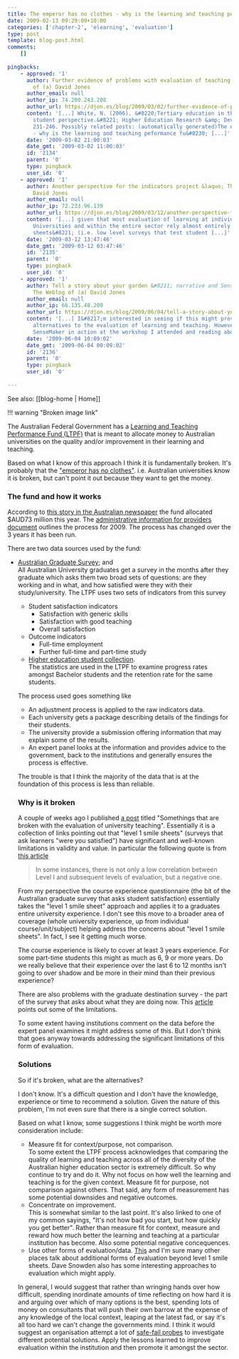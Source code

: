 ```yaml
---
title: The emperor has no clothes - why is the learning and teaching peformance fund naked
date: 2009-02-13 09:29:09+10:00
categories: ['chapter-2', 'elearning', 'evaluation']
type: post
template: blog-post.html
comments:
    []
    
pingbacks:
    - approved: '1'
      author: Further evidence of problems with evaluation of teaching &laquo; The Weblog
        of (a) David Jones
      author_email: null
      author_ip: 74.200.243.208
      author_url: https://djon.es/blog/2009/03/02/further-evidence-of-problems-with-evaluation-of-teaching/
      content: '[...] White, N. (2006). &#8220;Tertiary education in the Noughties: the
        student perspective.&#8221; Higher Education Research &amp; Development 25(3):
        231-246. Possibly related posts: (automatically generated)The emperor has no clothes
        - why is the learning and teaching peformance fu&#8230; [...]'
      date: '2009-03-02 21:00:03'
      date_gmt: '2009-03-02 11:00:03'
      id: '2134'
      parent: '0'
      type: pingback
      user_id: '0'
    - approved: '1'
      author: Another perspective for the indicators project &laquo; The Weblog of (a)
        David Jones
      author_email: null
      author_ip: 72.233.96.139
      author_url: https://djon.es/blog/2009/03/12/another-perspective-for-the-indicators-project/
      content: '[...] given that most evaluation of learning at individual Australian
        Universities and within the entire sector rely almost entirely on &#8220;smile
        sheets&#8221; (i.e. low level surveys that test student [...]'
      date: '2009-03-12 13:47:46'
      date_gmt: '2009-03-12 03:47:46'
      id: '2135'
      parent: '0'
      type: pingback
      user_id: '0'
    - approved: '1'
      author: Tell a story about your garden &#8211; narrative and SenseMaker &laquo;
        The Weblog of (a) David Jones
      author_email: null
      author_ip: 66.135.48.209
      author_url: https://djon.es/blog/2009/06/04/tell-a-story-about-your-garden-narrative-and-sensemaker/
      content: '[...] I&#8217;m interested in seeing if this might provide some interesting
        alternatives to the evaluation of learning and teaching. However, apart from seeing
        SenseMaker in action at the workshop I attended and reading about it, I [...]'
      date: '2009-06-04 10:09:02'
      date_gmt: '2009-06-04 00:09:02'
      id: '2136'
      parent: '0'
      type: pingback
      user_id: '0'
    
---
```


See also: [[blog-home | Home]]

!!! warning "Broken image link"

The Australian Federal Government has a [Learning and Teaching Performance Fund (LTPF)](http://www.dest.gov.au/sectors/higher_education/policy_issues_reviews/key_issues/learning_teaching/ltpf/) that is meant to allocate money to Australian universities on the quality and/or improvement in their learning and teaching.

Based on what I know of this approach I think it is fundamentally broken. It's probably that the ["emperor has no clothes"](http://en.wikipedia.org/wiki/The_Emperor%27s_New_Clothes). i.e. Australian universities know it is broken, but can't point it out because they want to get the money.

### The fund and how it works

According to [this story in the Australian newspaper](http://www.theaustralian.news.com.au/story/0,25197,25043426-12332,00.html) the fund allocated $AUD73 million this year. The [administrative information for providers document](http://www.dest.gov.au/sectors/higher_education/policy_issues_reviews/key_issues/learning_teaching/ltpf/2009ltpf.htm#2009_Administrative_Information_for_Providers) outlines the process for 2009. The process has changed over the 3 years it has been run.

There are two data sources used by the fund:

- [Australian Graduate Survey](http://www.graduateopportunities.com/e_zine/go_for_it_july_07/the_australian_graduate_survey); and  
    All Australian University graduates get a survey in the months after they graduate which asks them two broad sets of questions: are they working and in what, and how satisfied were they with their study/university. The LTPF uses two sets of indicators from this survey
    
    - Student satisfaction indicators
        - Satisfaction with generic skills
        - Satisfaction with good teaching
        - Overall satisfaction
    - Outcome indicators
        - Full-time employment
        - Further full-time and part-time study
    - [Higher education student collection](http://www.dest.gov.au/sectors/higher_education/publications_resources/statistics/chessn.htm).  
        The statistics are used in the LTPF to examine progress rates amongst Bachelor students and the retention rate for the same students.
    
    The process used goes something like
    
    - An adjustment process is applied to the raw indicators data.
    - Each university gets a package describing details of the findings for their students.
    - The university provide a submission offering information that may explain some of the results.
    - An expert panel looks at the information and provides advice to the government, back to the institutions and generally ensures the process is effective.
    
    The trouble is that I think the majority of the data that is at the foundation of this process is less than reliable.
    
    ### Why is it broken
    
    A couple of weeks ago I published [a post](/blog2/2009/01/25/somethings-that-are-broken-with-evaluation-of-university-teaching/) titled "Somethings that are broken with the evaluation of university teaching". Essentially it is a collection of links pointing out that "level 1 smile sheets" (surveys that ask learners "were you satisfied") have significant and well-known limitations in validity and value. In particular the following quote is from [this article](http://www.trainingmag.com/msg/content_display/training/e3iwtqVX4kKzJL%2BEcpyFJFrFA%3D%3D)
    
    > In some instances, there is not only a low correlation between Level I and subsequent levels of evaluation, but a negative one.
    
    From my perspective the course experience questionnaire (the bit of the Australian graduate survey that asks student satisfaction) essentially takes the "level 1 smile sheet" approach and applies it to a graduates entire university experience. I don't see this move to a broader area of coverage (whole university experience, up from individual course/unit/subject) helping address the concerns about "level 1 smile sheets". In fact, I see it getting much worse.
    
    The course experience is likely to cover at least 3 years experience. For some part-time students this might as much as 6, 9 or more years. Do we really believe that their experience over the last 6 to 12 months isn't going to over shadow and be more in their mind than their previous experience?
    
    There are also problems with the graduate destination survey - the part of the survey that asks about what they are doing now. This [article](http://www.articlearchives.com/company-activities-management/management-theory-practice/785252-1.html) points out some of the limitations.
    
    To some extent having institutions comment on the data before the expert panel examines it might address some of this. But I don't think that goes anyway towards addressing the significant limitations of this form of evaluation.
    
    ### Solutions
    
    So if it's broken, what are the alternatives?
    
    I don't know. It's a difficult question and I don't have the knowledge, experience or time to recommend a solution. Given the nature of this problem, I'm not even sure that there is a single correct solution.
    
    Based on what I know, some suggestions I think might be worth more consideration include:
    
    - Measure fit for context/purpose, not comparison.  
        To some extent the LTPF process acknowledges that comparing the quality of learning and teaching across all of the diversity of the Australian higher education sector is extremely difficult. So why continue to try and do it. Why not focus on how well the learning and teaching is for the given context. Measure fit for purpose, not comparison against others. That said, any form of measurement has some potential downsides and negative outcomes.
    - Concentrate on improvement.  
        This is somewhat similar to the last point. It's also linked to one of my common sayings, "It's not how bad you start, but how quickly you get better". Rather than measure fit for context, measure and reward how much better the learning and teaching at a particular institution has become. Also some potential negative concequences.
    - Use other forms of evaluation/data. [This](http://www.llrx.com/columns/guide49.htm) and I'm sure many other places talk about additional forms of evaluation beyond level 1 smile sheets. Dave Snowden also has some interesting approaches to evaluation which might apply.
    
    In general, I would suggest that rather than wringing hands over how difficult, spending inordinate amounts of time reflecting on how hard it is and arguing over which of many options is the best, spending lots of money on consultants that will push their own barrow at the expense of any knowledge of the local context, leaping at the latest fad, or say it's all too hard we can't change the governments mind. I think it would suggest an organisation attempt a lot of [safe-fail probes](http://www.cognitive-edge.com/blogs/dave/2007/11/safefail_probes.php) to investigate different potential solutions. Apply the lessons learned to improve evaluation within the institution and then promote it amongst the sector.